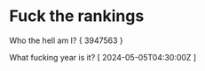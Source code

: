 # Fuck the rankings

Who the hell am I?
{ 3947563 }

What fucking year is it?
[ 2024-05-05T04:30:00Z ]
